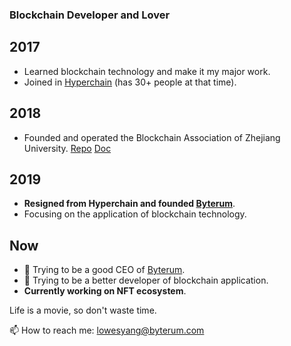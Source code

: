 ### Blockchain Developer and Lover

## 2017

- Learned blockchain technology and make it my major work.
- Joined in [Hyperchain](https://hyperchain.cn) (has 30+ people at that time).

## 2018

- Founded and operated the Blockchain Association of Zhejiang University. [Repo](https://github.com/Blockchain-zju) [Doc](https://docs.zjubca.org)

## 2019

- **Resigned from Hyperchain and founded [Byterum](https://byterum.com)**.
- Focusing on the application of blockchain technology.

## Now

- :muscle: Trying to be a good CEO of [Byterum](https://byterum.com).
- :muscle: Trying to be a better developer of blockchain application.
- **Currently working on NFT ecosystem**.

Life is a movie, so don't waste time.

📫 How to reach me: lowesyang@byterum.com
